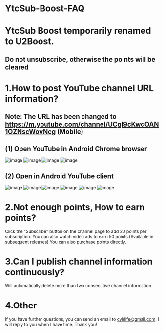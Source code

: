# YtcSub-Boost-FAQ

# YtcSub Boost temporarily renamed to U2Boost.

## Do not unsubscribe, otherwise the points will be cleared

# 1.How to post YouTube channel URL information?
## Note: The URL has been changed to https://m.youtube.com/channel/UCgl9cKwcOAN1OZNscWovNcg (Mobile)
## (1) Open YouTube in Android Chrome browser
![image](https://github.com/cuiyh/YtcSub-Boost-FAQ/blob/master/(1).jpg)
![image](https://github.com/cuiyh/YtcSub-Boost-FAQ/blob/master/(2).jpg)
![image](https://github.com/cuiyh/YtcSub-Boost-FAQ/blob/master/(3).jpg)
![image](https://github.com/cuiyh/YtcSub-Boost-FAQ/blob/master/(4).jpg)

## (2) Open in Android YouTube client
![image](https://github.com/cuiyh/YtcSub-Boost-FAQ/blob/master/01.jpg)
![image](https://github.com/cuiyh/YtcSub-Boost-FAQ/blob/master/02.jpg)
![image](https://github.com/cuiyh/YtcSub-Boost-FAQ/blob/master/03.jpg)
![image](https://github.com/cuiyh/YtcSub-Boost-FAQ/blob/master/04.jpg)
![image](https://github.com/cuiyh/YtcSub-Boost-FAQ/blob/master/05.jpg)
![image](https://github.com/cuiyh/YtcSub-Boost-FAQ/blob/master/06.jpg)

# 2.Not enough points, How to earn points?
Click the "Subscribe" button on the channel page to add 20 points per subscription.
You can also watch video ads to earn 50 points.(Available in subsequent releases)
You can also purchase points directly.

# 3.Can I publish channel information continuously?
Will automatically delete more than two consecutive channel information.

# 4.Other
If you have further questions, you can send an email to cyhlife@gmail.com. I will reply to you when I have time. Thank you!
